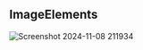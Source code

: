 ## ImageElements
![Screenshot 2024-11-08 211934](https://github.com/user-attachments/assets/574bed57-ed16-4173-9e41-4e720ba4b0fe)
